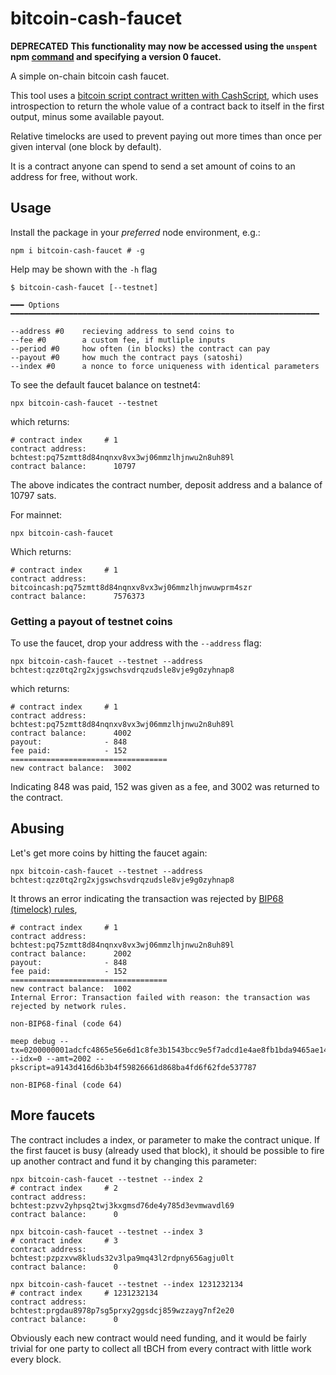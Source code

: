 # bitcoin-cash-faucet

**DEPRECATED** **This functionality may now be accessed using the `unspent` npm [command](https://www.npmjs.com/package/unspent) and specifying a version 0 faucet.**

A simple on-chain bitcoin cash faucet.

This tool uses a [bitcoin script contract written with CashScript](./faucet.cash), which uses introspection to return the whole value of a contract back to itself in the first output, minus some available payout. 

Relative timelocks are used to prevent paying out more times than once per given interval (one block by default).

It is a contract anyone can spend to send a set amount of coins to an address for free, without work.


## Usage

Install the package in your *preferred* node environment, e.g.:

    npm i bitcoin-cash-faucet # -g
    
Help may be shown with the `-h` flag

    $ bitcoin-cash-faucet [--testnet]

    ━━━ Options ━━━━━━━━━━━━━━━━━━━━━━━━━━━━━━━━━━━━━━━━━━━━━━━━━━━━━━━━━━━━━━━━━━━━━

    --address #0    recieving address to send coins to
    --fee #0        a custom fee, if mutliple inputs
    --period #0     how often (in blocks) the contract can pay
    --payout #0     how much the contract pays (satoshi)
    --index #0      a nonce to force uniqueness with identical parameters


To see the default faucet balance on testnet4:

    npx bitcoin-cash-faucet --testnet

which returns:

    # contract index     # 1
    contract address:      bchtest:pq75zmtt8d84nqnxv8vx3wj06mmzlhjnwu2n8uh89l
    contract balance:      10797

The above indicates the contract number, deposit address and a balance of 10797 sats. 


For mainnet:

    npx bitcoin-cash-faucet 

Which returns:

    # contract index     # 1
    contract address:      bitcoincash:pq75zmtt8d84nqnxv8vx3wj06mmzlhjnwuwprm4szr
    contract balance:      7576373


### Getting a payout of testnet coins

To use the faucet, drop your address with the `--address` flag:  

    npx bitcoin-cash-faucet --testnet --address bchtest:qzz0tq2rg2xjgswchsvdrqzudsle8vje9g0zyhnap8


which returns: 

    # contract index     # 1
    contract address:      bchtest:pq75zmtt8d84nqnxv8vx3wj06mmzlhjnwu2n8uh89l
    contract balance:      4002
    payout:              - 848
    fee paid:            - 152
    ===================================
    new contract balance:  3002

Indicating 848 was paid, 152 was given as a fee, and 3002 was returned to the contract.

## Abusing

Let's get more coins by hitting the faucet again:

    npx bitcoin-cash-faucet --testnet --address bchtest:qzz0tq2rg2xjgswchsvdrqzudsle8vje9g0zyhnap8

It throws an error indicating the transaction was rejected by [BIP68 (timelock) rules](https://en.bitcoin.it/wiki/BIP_0068), 

    # contract index     # 1
    contract address:      bchtest:pq75zmtt8d84nqnxv8vx3wj06mmzlhjnwu2n8uh89l
    contract balance:      2002
    payout:              - 848
    fee paid:            - 152
    ===================================
    new contract balance:  1002
    Internal Error: Transaction failed with reason: the transaction was rejected by network rules.

    non-BIP68-final (code 64)

    meep debug --tx=0200000001adcfc4865e56e6d1c8fe3b1543bcc9e5f7adcd1e4ae8fb1bda9465ae14da8eb6000000001f1e5102e80351b2757c00a26900cd02a914c1a97e01877e88c0c67c9400cca10100000002ea0300000000000017a9143d416d6b3b4f59826661d868ba4fd6f62fde53778750030000000000001976a91484f58143428d2441d8bc18d1805c6c3f93b2592a88ac41840100 --idx=0 --amt=2002 --pkscript=a9143d416d6b3b4f59826661d868ba4fd6f62fde537787

    non-BIP68-final (code 64)

## More faucets

The contract includes a index, or parameter to make the contract unique.  If the first faucet is busy (already used that block), it should be possible to fire up another contract and fund it by changing this parameter:

    npx bitcoin-cash-faucet --testnet --index 2
    # contract index     # 2
    contract address:      bchtest:pzvv2yhpsq2twj3kxgmsd76de4y785d3evmwavdl69
    contract balance:      0

    npx bitcoin-cash-faucet --testnet --index 3
    # contract index     # 3
    contract address:      bchtest:pzpzxvw8kluds32v3lpa9mq43l2rdpny656agju0lt
    contract balance:      0

    npx bitcoin-cash-faucet --testnet --index 1231232134
    # contract index     # 1231232134
    contract address:      bchtest:prgdau8978p7sg5prxy2ggsdcj859wzzayg7nf2e20
    contract balance:      0

Obviously each new contract would need funding, and it would be fairly trivial for one party to collect all tBCH from every contract with little work every block.
